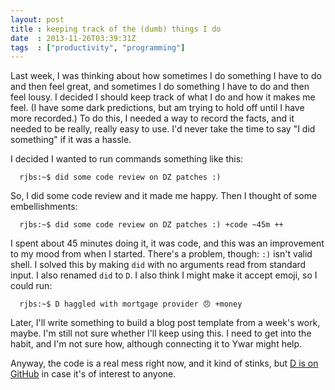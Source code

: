 ```yaml
---
layout: post
title : keeping track of the (dumb) things I do
date  : 2013-11-26T03:39:31Z
tags  : ["productivity", "programming"]
---
```

Last week, I was thinking about how sometimes I do something I have to do and
then feel great, and sometimes I do something I have to do and then feel lousy.
I decided I should keep track of what I do and how it makes me feel.  (I have
some dark predictions, but am trying to hold off until I have more recorded.)
To do this, I needed a way to record the facts, and it needed to be really,
really easy to use.  I'd never take the time to say "I did something" if it was
a hassle.

I decided I wanted to run commands something like this:

      rjbs:~$ did some code review on DZ patches :)

So, I did some code review and it made me happy.  Then I thought of some
embellishments:

      rjbs:~$ did some code review on DZ patches :) +code ~45m ++

I spent about 45 minutes doing it, it was code, and this was an improvement to
my mood from when I started.  There's a problem, though: `:)` isn't valid
shell.  I solved this by making `did` with no arguments read from standard
input.  I also renamed `did` to `D`.  I also think I might make it accept
emoji, so I could run:

      rjbs:~$ D haggled with mortgage provider 😠 +money

Later, I'll write something to build a blog post template from a week's work,
maybe.  I'm still not sure whether I'll keep using this.  I need to get into
the habit, and I'm not sure how, although connecting it to Ywar might help.

Anyway, the code is a real mess right now, and it kind of stinks, but [D is on
GitHub](https://github.com/rjbs/rjbs-dots/blob/master/bin/D) in case it's of
interest to anyone.

